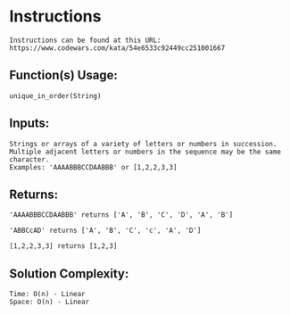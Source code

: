 # Instructions
	Instructions can be found at this URL:
	https://www.codewars.com/kata/54e6533c92449cc251001667

## Function(s) Usage:
	unique_in_order(String)

## Inputs:
	Strings or arrays of a variety of letters or numbers in succession.
	Multiple adjacent letters or numbers in the sequence may be the same character.
	Examples: 'AAAABBBCCDAABBB' or [1,2,2,3,3]

## Returns:
	'AAAABBBCCDAABBB' returns ['A', 'B', 'C', 'D', 'A', 'B']

	'ABBCcAD' returns ['A', 'B', 'C', 'c', 'A', 'D']

	[1,2,2,3,3] returns [1,2,3]

## Solution Complexity:
	Time: O(n) - Linear
	Space: O(n) - Linear
